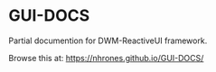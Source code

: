 # GUI-DOCS
Partial documention for DWM-ReactiveUI framework.


Browse this at: 
https://nhrones.github.io/GUI-DOCS/
